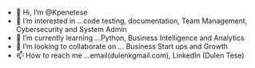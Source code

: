 - 👋 Hi, I’m @Kpenetese
- 👀 I’m interested in ...code testing, documentation, Team Management, Cybersecurity and System Admin
- 🌱 I’m currently learning ...Python, Business Intelligence and Analytics
- 💞️ I’m looking to collaborate on ... Business Start ups and Growth
- 📫 How to reach me ...email(dulenkgmail.com), LinkedIn (Dulen Tese) 

<!---
Kpenetese/Kpenetese is a ✨ special ✨ repository because its `README.md` (this file) appears on your GitHub profile.
You can click the Preview link to take a look at your changes.
--->
